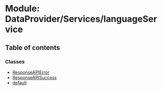 # Module: DataProvider/Services/languageService

## Table of contents

### Classes

- [ResponseAPIError](../wiki/DataProvider.Services.languageService.ResponseAPIError)
- [ResponseAPISuccess](../wiki/DataProvider.Services.languageService.ResponseAPISuccess)
- [default](../wiki/DataProvider.Services.languageService.default)
